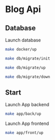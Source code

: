 # Blog Api

## Database
Launch database
```bash
make docker/up
```
```bash
make db/migrate/init
```
```bash
make db/migrate/up
```
```bash
make db/migrate/down
```

## Start
Launch App backend
```bash
make app/back/up
```

Launch App frontend
```bash
make app/front/up
```
